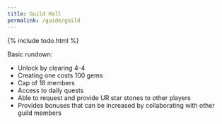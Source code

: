 ```yaml
---
title: Guild Hall
permalink: /guide/guild
---
```


{% include todo.html %}

Basic rundown:

- Unlock by clearing 4-4
- Creating one costs 100 gems
- Cap of 18 members
- Access to daily quests
- Able to request and provide UR star stones to other players
- Provides bonuses that can be increased by collaborating with other guild members
